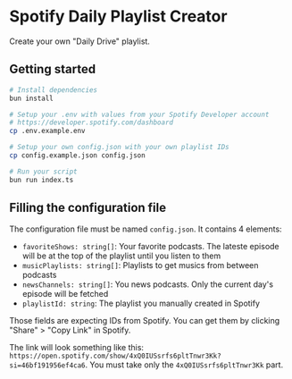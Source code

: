 # Spotify Daily Playlist Creator

Create your own "Daily Drive" playlist.

## Getting started

```sh
# Install dependencies
bun install

# Setup your .env with values from your Spotify Developer account
# https://developer.spotify.com/dashboard
cp .env.example.env

# Setup your own config.json with your own playlist IDs
cp config.example.json config.json

# Run your script
bun run index.ts
```

## Filling the configuration file

The configuration file must be named `config.json`. It contains 4 elements:

- `favoriteShows: string[]`: Your favorite podcasts. The lateste episode will be at the top of the playlist until you listen to them
- `musicPlaylists: string[]`: Playlists to get musics from between podcasts
- `newsChannels: string[]`: You news podcasts. Only the current day's episode will be fetched
- `playlistId: string`: The playlist you manually created in Spotify

Those fields are expecting IDs from Spotify. You can get them by clicking "Share" > "Copy Link" in Spotify.

The link will look something like this: `https://open.spotify.com/show/4xQ0IUSsrfs6pltTnwr3Kk?si=46bf191956ef4ca6`. You must take only the `4xQ0IUSsrfs6pltTnwr3Kk` part.
